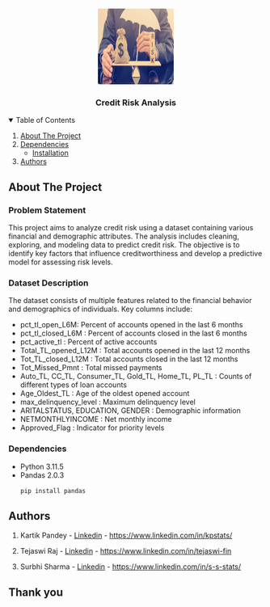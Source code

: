 <!-- PROJECT LOGO -->
<br />
<p align="center">
  <a href="https://github.com/kp-stats/Credit-Risk-ML-Project/">
    <img src="cred_risk.png" alt="Logo" width="150" height="150">
  </a>

  <h3 align="center">Credit Risk Analysis</h3>

  <p align="center">
    
<!-- TABLE OF CONTENTS -->
<details open="open">
  <summary>Table of Contents</summary>
  <ol>
    <li>
      <a href="#about-the-project">About The Project</a>
    </li>
    <li>
      <a href="#dependencies">Dependencies</a>
      <ul>
        <li><a href="#installation">Installation</a></li>
      </ul>
    </li>
    <li><a href="#authors">Authors</a></li>
  </ol>
</details>

<!-- ABOUT THE PROJECT -->
## About The Project
<h3> Problem Statement</h3> 
<p>
This project aims to analyze credit risk using a dataset containing various financial and demographic attributes. The analysis includes cleaning, exploring, and modeling data to predict credit risk. The objective is to identify key factors that influence creditworthiness and develop a predictive model for assessing risk levels.</p>

<p><h3>Dataset Description</h4>
The dataset consists of multiple features related to the financial behavior and demographics of individuals. Key columns include:
<ul><li>pct_tl_open_L6M: Percent of accounts opened in the last 6 months</li>
<li>pct_tl_closed_L6M : Percent of accounts closed in the last 6 months</li>
<li>pct_active_tl : Percent of active accounts</li>
<li> Total_TL_opened_L12M : Total accounts opened in the last 12 months</li>
<li>Tot_TL_closed_L12M : Total accounts closed in the last 12 months</li>
<li>Tot_Missed_Pmnt : Total missed payments</li>
<li>Auto_TL, CC_TL, Consumer_TL, Gold_TL, Home_TL, PL_TL : Counts of different types of loan accounts</li>
<li>Age_Oldest_TL : Age of the oldest opened account</li>
<li>max_delinquency_level : Maximum delinquency level</li>
<li>ARITALSTATUS, EDUCATION, GENDER : Demographic information</li>
<li>NETMONTHLYINCOME : Net monthly income</li>
<li>Approved_Flag : Indicator for priority levels</li></ul>
</p>

### Dependencies
* Python 3.11.5
* Pandas 2.0.3
  ```sh
  pip install pandas
  ```
<!-- Authors -->
## Authors

1) Kartik Pandey - [Linkedin](https://www.linkedin.com/in/kpstats/) - https://www.linkedin.com/in/kpstats/

2) Tejaswi Raj - [Linkedin](https://www.linkedin.com/in/tejaswi-fin) - https://www.linkedin.com/in/tejaswi-fin

3) Surbhi Sharma - [Linkedin](https://www.linkedin.com/in/s-s-stats/) - https://www.linkedin.com/in/s-s-stats/

## Thank you

